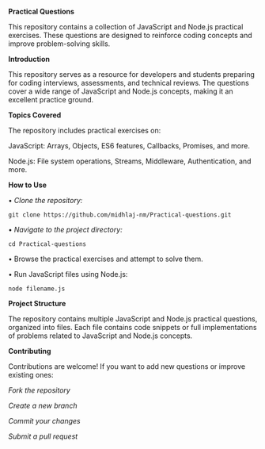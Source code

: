**Practical Questions**

This repository contains a collection of JavaScript and Node.js practical exercises. These questions are designed to reinforce coding concepts and improve problem-solving skills.

**Introduction**

This repository serves as a resource for developers and students preparing for coding interviews, assessments, and technical reviews. The questions cover a wide range of JavaScript and Node.js concepts, making it an excellent practice ground.

**Topics Covered**

The repository includes practical exercises on:

JavaScript: Arrays, Objects, ES6 features, Callbacks, Promises, and more.

Node.js: File system operations, Streams, Middleware, Authentication, and more.

**How to Use**

• _Clone the repository:_

`git clone https://github.com/midhlaj-nm/Practical-questions.git`

• _Navigate to the project directory:_

`cd Practical-questions`

• Browse the practical exercises and attempt to solve them.

• Run JavaScript files using Node.js:

`node filename.js`


**Project Structure**

The repository contains multiple JavaScript and Node.js practical questions, organized into files. Each file contains code snippets or full implementations of problems related to JavaScript and Node.js concepts.

**Contributing**

Contributions are welcome! If you want to add new questions or improve existing ones:

_Fork the repository_

_Create a new branch_

_Commit your changes_

_Submit a pull request_